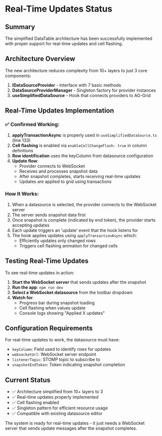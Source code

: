 # Real-Time Updates Status

## Summary
The simplified DataTable architecture has been successfully implemented with proper support for real-time updates and cell flashing.

## Architecture Overview
The new architecture reduces complexity from 10+ layers to just 3 core components:
1. **IDataSourceProvider** - Interface with 7 basic methods
2. **DataSourceProviderManager** - Singleton factory for provider instances
3. **useSimplifiedDataSource** - Hook that connects providers to AG-Grid

## Real-Time Updates Implementation

### ✅ Confirmed Working:
1. **applyTransactionAsync** is properly used in `useSimplifiedDataSource.ts` (line 133)
2. **Cell flashing** is enabled via `enableCellChangeFlash: true` in column definitions
3. **Row identification** uses the keyColumn from datasource configuration
4. **Update flow**:
   - Provider connects to WebSocket
   - Receives and processes snapshot data
   - After snapshot completes, starts receiving real-time updates
   - Updates are applied to grid using transactions

### How It Works:
1. When a datasource is selected, the provider connects to the WebSocket server
2. The server sends snapshot data first
3. Once snapshot is complete (indicated by end token), the provider starts accepting updates
4. Each update triggers an 'update' event that the hook listens for
5. The hook applies updates using `applyTransactionAsync` which:
   - Efficiently updates only changed rows
   - Triggers cell flashing animation for changed cells

## Testing Real-Time Updates

To see real-time updates in action:

1. **Start the WebSocket server** that sends updates after the snapshot
2. **Run the app**: `npm run dev`
3. **Select a WebSocket datasource** from the toolbar dropdown
4. **Watch for**:
   - Progress bar during snapshot loading
   - Cell flashing when values update
   - Console logs showing "Applied X updates"

## Configuration Requirements

For real-time updates to work, the datasource must have:
- `keyColumn`: Field used to identify rows for updates
- `websocketUrl`: WebSocket server endpoint
- `listenerTopic`: STOMP topic to subscribe to
- `snapshotEndToken`: Token indicating snapshot completion

## Current Status
- ✅ Architecture simplified from 10+ layers to 3
- ✅ Real-time updates properly implemented
- ✅ Cell flashing enabled
- ✅ Singleton pattern for efficient resource usage
- ✅ Compatible with existing datasource editor

The system is ready for real-time updates - it just needs a WebSocket server that sends update messages after the snapshot completes.